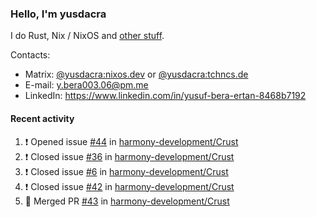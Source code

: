 ### Hello, I'm yusdacra

I do Rust, Nix / NixOS and [other stuff](https://yusdacra.gitlab.io/about).

Contacts:
- Matrix: [@yusdacra:nixos.dev](https://matrix.to/#/@yusdacra:nixos.dev) or [@yusdacra:tchncs.de](https://matrix.to/#/@yusdacra:tchncs.de)
- E-mail: y.bera003.06@pm.me
- LinkedIn: https://www.linkedin.com/in/yusuf-bera-ertan-8468b7192

#### Recent activity

<!--START_SECTION:activity-->
1. ❗️ Opened issue [#44](https://github.com/harmony-development/Crust/issues/44) in [harmony-development/Crust](https://github.com/harmony-development/Crust)
2. ❗️ Closed issue [#36](https://github.com/harmony-development/Crust/issues/36) in [harmony-development/Crust](https://github.com/harmony-development/Crust)
3. ❗️ Closed issue [#6](https://github.com/harmony-development/Crust/issues/6) in [harmony-development/Crust](https://github.com/harmony-development/Crust)
4. ❗️ Closed issue [#42](https://github.com/harmony-development/Crust/issues/42) in [harmony-development/Crust](https://github.com/harmony-development/Crust)
5. 🎉 Merged PR [#43](https://github.com/harmony-development/Crust/pull/43) in [harmony-development/Crust](https://github.com/harmony-development/Crust)
<!--END_SECTION:activity-->
